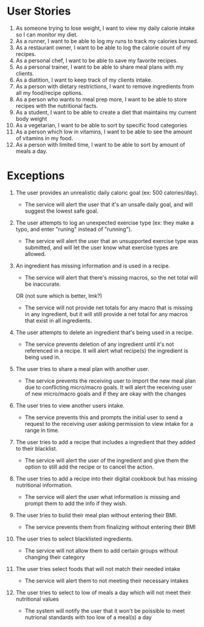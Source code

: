 # User Stories

1. As someone trying to lose weight, I want to view my daily calorie intake so I can monitor my diet.
2. As a runner, I want to be able to log my runs to track my calories burned.
3. As a restaurant owner, I want to be able to log the calorie count of my recipes.
4. As a personal chef, I want to be able to save my favorite recipes.
5. As a personal trainer, I want to be able to share meal plans with my clients.
6. As a diatition, I want to keep track of my clients intake.
7. As a person with dietary restrictions, I want to remove ingredients from all my food/recipe options.
8. As a person who wants to meal prep more, I want to be able to store recipes with the nutritional facts.
9. As a student, I want to be able to create a diet that maintains my current body weight
10. As a vegetarian, I want to be able to sort by specific food categories
11. As a person which low in vitamins, I want to be able to see the amount of vitamins in my food.
12. As a person with limited time, I want to be able to sort by amount of meals a day.

# Exceptions

1. The user provides an unrealistic daily caloric goal (ex: 500 calories/day).
    - The service will alert the user that it's an unsafe daily goal, and will suggest the lowest safe goal.
2. The user attempts to log an unexpected exercise type (ex: they make a typo, and enter "runing" instead of "running").
    - The service will alert the user that an unsupported exercise type was submitted, and will let the user know what exercise types are allowed.
3. An ingredient has missing information and is used in a recipe.

    - The service will alert that there's missing macros, so the net total will be inaccurate.

    OR (not sure which is better, lmk?)

    - The service will not provide net totals for any macro that is missing in any ingredient, but it will still provide a net total for any macros that exist in all ingredients.

4. The user attempts to delete an ingredient that's being used in a recipe.
    - The service prevents deletion of any ingredient until it's not referenced in a recipe. It will alert what recipe(s) the ingredient is being used in.

5. The user tries to share a meal plan with another user.
    - The service prevents the receiving user to import the new meal plan due to conflicting micro/macro goals. It will alert the receiving user of new micro/macro goals and if they are          okay with the changes
  
6. The user tries to view another users intake.
    - The service prevents this and prompts the initial user to send a request to the receiving user asking permission to view intake for a range in time.
  
7. The user tries to add a recipe that includes a ingredient that they added to their blacklist.
    - The service will alert the user of the ingredient and give them the option to still add the recipe or to cancel the action.
  
8. The user tries to add a recipe into their digital cookbook but has missing nutritional information.
    - The service will alert the user what information is missing and prompt them to add the info if they wish.

9. The user tries to build their meal plan without entering their BMI.
    - The service prevents them from finalizing without entering their BMI

10. The user tries to select blacklisted ingredients.
    - The service will not allow them to add certain groups without changing their category

11. The user tries select foods that will not match their needed intake
    - The service will alert them to not meeting their necessary intakes

12. The user tries to select to low of meals a day which will not meet their nutritional values
    - The system will notify the user that it won't be poissible to meet nutrional standards with too low of a meal(s) a day
  
   
